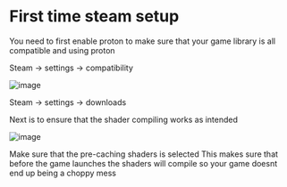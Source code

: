 # First time steam setup
You need to first enable proton to make sure that your game library is all compatible and using proton

Steam -> settings -> compatibility

![image](https://github.com/DafDandy/Fedora_New_Install/assets/102477185/121753d0-9602-4c77-8ec0-025c6beaa242)

Steam -> settings -> downloads

Next is to ensure that the shader compiling works as intended

![image](https://github.com/DafDandy/Fedora_New_Install/assets/102477185/bbc58299-355e-4924-b9d3-4e7b81ab2bde)


Make sure that the pre-caching shaders is selected
This makes sure that before the game launches the shaders will compile so your game doesnt end up being a choppy mess

